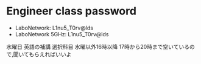 # Engineer class password

- LaboNetwork:	    L1nu5_T0rv@lds
- LaboNetwork 5GHz:	L1nu5_T0rv@lds

水曜日 英語の補講
選択科目 水曜以外16時以降
17時から20時まで空いているので,聞いてもらえればいいよ